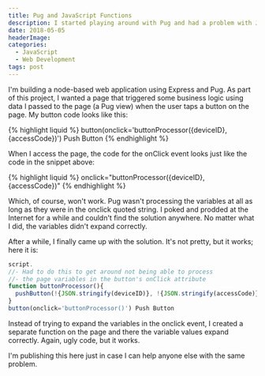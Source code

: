 ```yaml
---
title: Pug and JavaScript Functions
description: I started playing around with Pug and had a problem with JavaScript functions, this article describes how I solved my problem.
date: 2018-05-05
headerImage: 
categories: 
  - JavaScript
  - Web Development
tags: post
---
```


I'm building a node-based web application using Express and Pug. As part of this project, I wanted a page that triggered some business logic using data I passed to the page (a Pug view) when the user taps a button on the page. My button code looks like this:

{% highlight liquid %}
button(onclick='buttonProcessor({deviceID}, {accessCode})') Push Button
{% endhighlight %}

When I access the page, the code for the onClick event looks just like the code in the snippet above:

{% highlight liquid %}
onclick="buttonProcessor({deviceID}, {accessCode})"
{% endhighlight %}

Which, of course, won't work. Pug wasn't processing the variables at all as long as they were in the onclick quoted string. I poked and prodded at the Internet for a while and couldn't find the solution anywhere. No matter what I did, the variables didn't expand correctly.

After a while, I finally came up with the solution. It's not pretty, but it works; here it is:

```js
script.   
//- Had to do this to get around not being able to process   
//- the page variables in the button's onClick attribute   
function buttonProcessor(){      
  pushButton(!{JSON.stringify(deviceID)}, !{JSON.stringify(accessCode)})   
}   
button(onclick='buttonProcessor()') Push Button
```

Instead of trying to expand the variables in the onclick event, I created a separate function on the page and there the variable values expand correctly. Again, ugly code, but it works.

I'm publishing this here just in case I can help anyone else with the same problem.